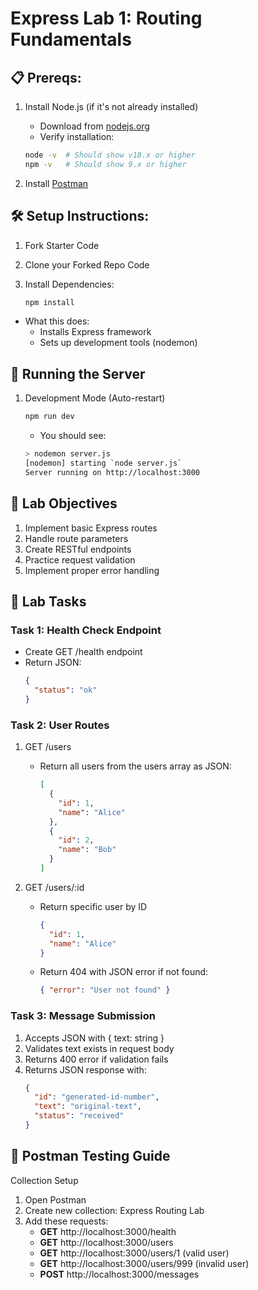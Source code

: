 # Express Lab 1: Routing Fundamentals

## 📋 Prereqs:

1. Install Node.js (if it's not already installed)

   - Download from [nodejs.org](nodejs.org)
   - Verify installation:

   ```bash
   node -v  # Should show v18.x or higher
   npm -v   # Should show 9.x or higher
   ```

2. Install [Postman](postman.com/downloads)

## 🛠️ Setup Instructions:

1. Fork Starter Code
2. Clone your Forked Repo Code
3. Install Dependencies:

   ```bash
   npm install
   ```

- What this does:
  - Installs Express framework
  - Sets up development tools (nodemon)

## 🚀 Running the Server

1. Development Mode (Auto-restart)

   ```bash
   npm run dev
   ```

   - You should see:

   ```bash
   > nodemon server.js
   [nodemon] starting `node server.js`
   Server running on http://localhost:3000
   ```

## 🎯 Lab Objectives

1. Implement basic Express routes
2. Handle route parameters
3. Create RESTful endpoints
4. Practice request validation
5. Implement proper error handling

## 📝 Lab Tasks

### Task 1: Health Check Endpoint

- Create GET /health endpoint
- Return JSON:
  ```json
  {
    "status": "ok"
  }
  ```

### Task 2: User Routes

1. GET /users
   - Return all users from the users array as JSON:
     ```json
     [
       {
         "id": 1,
         "name": "Alice"
       },
       {
         "id": 2,
         "name": "Bob"
       }
     ]
     ```
2. GET /users/:id

   - Return specific user by ID
     ```json
     {
       "id": 1,
       "name": "Alice"
     }
     ```
   - Return 404 with JSON error if not found:
     ```json
     { "error": "User not found" }
     ```

### Task 3: Message Submission

1. Accepts JSON with { text: string }
2. Validates text exists in request body
3. Returns 400 error if validation fails
4. Returns JSON response with:
   ```json
   {
     "id": "generated-id-number",
     "text": "original-text",
     "status": "received"
   }
   ```

## 🧪 Postman Testing Guide

Collection Setup

1. Open Postman
2. Create new collection: Express Routing Lab
3. Add these requests:
   - **GET** http://localhost:3000/health
   - **GET** http://localhost:3000/users
   - **GET** http://localhost:3000/users/1 (valid user)
   - **GET** http://localhost:3000/users/999 (invalid user)
   - **POST** http://localhost:3000/messages
